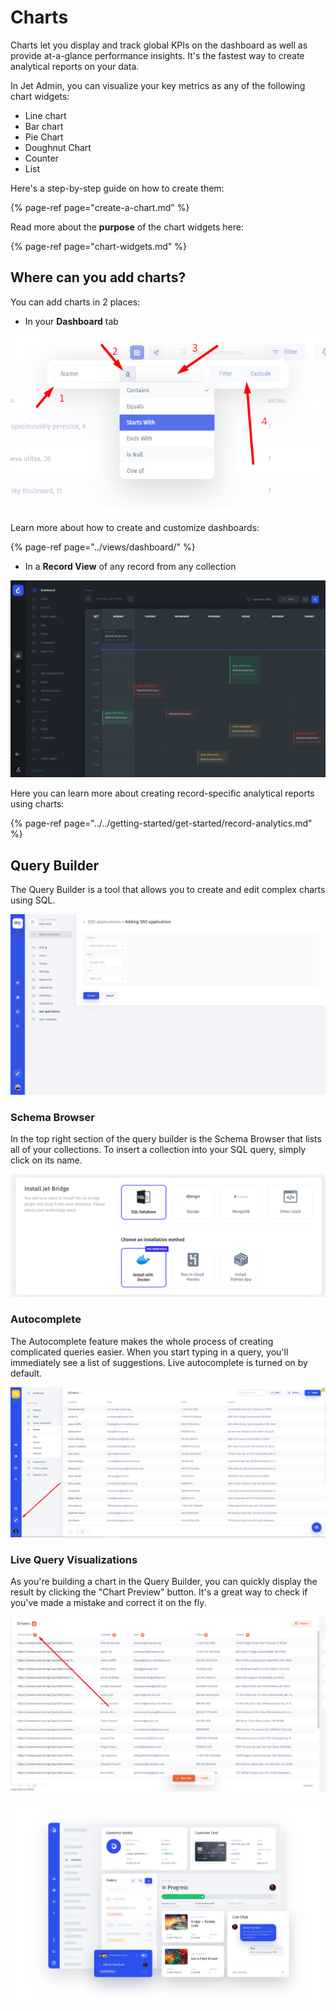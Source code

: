 # Charts

Charts let you display and track global KPIs on the dashboard as well as provide at-a-glance performance insights. It's the fastest way to create analytical reports on your data. 

In Jet Admin, you can visualize your key metrics as any of the following chart widgets:

* Line chart
* Bar chart
* Pie Chart
* Doughnut Chart
* Counter
* List

Here's a step-by-step guide on how to create them:

{% page-ref page="create-a-chart.md" %}

Read more about the **purpose** of the chart widgets here:

{% page-ref page="chart-widgets.md" %}

## Where can you add charts?

You can add charts in 2 places:

* In your **Dashboard** tab

![](../../.gitbook/assets/image%20%28258%29.png)

Learn more about how to create and customize dashboards: 

{% page-ref page="../views/dashboard/" %}

* In a **Record View** of any record from any collection

![](../../.gitbook/assets/image%20%2827%29.png)

Here you can learn more about creating record-specific analytical reports using charts:

{% page-ref page="../../getting-started/get-started/record-analytics.md" %}

## Query Builder

The Query Builder is a tool that allows you to create and edit complex charts using SQL. 

![](../../.gitbook/assets/image%20%2846%29.png)

### Schema Browser <a id="Schema-Browser"></a>

In the top right section of the query builder is the Schema Browser that lists all of your collections. To insert a collection into your SQL query, simply click on its name. 

![](../../.gitbook/assets/image%20%28109%29.png)

### Autocomplete <a id="Auto-Complete"></a>

The Autocomplete feature makes the whole process of creating complicated queries easier. When you start typing in a query, you'll immediately see a list of suggestions. Live autocomplete is turned on by default. 

![](../../.gitbook/assets/image%20%28277%29.png)

### Live Query Visualizations <a id="3-Add-Visualizations"></a>

As you're building a chart in the Query Builder, you can quickly display the result by clicking the "Chart Preview" button. It's a great way to check if you've made a mistake and correct it on the fly.

![](../../.gitbook/assets/image%20%28143%29.png)

![](../../.gitbook/assets/image%20%28118%29.png)

